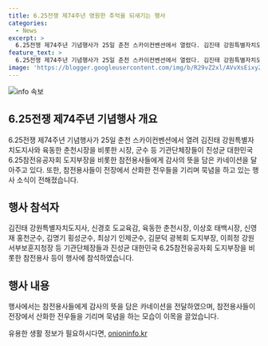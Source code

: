 ```yaml
---
title: 6.25전쟁 제74주년 영원한 추억을 되새기는 행사
categories:
  - News
excerpt: >
  6.25전쟁 제74주년 기념행사가 25일 춘천 스카이컨벤션에서 열렸다. 김진태 강원특별자치도지사, 육동한 춘천시장 등 기관단체장들은 6.25참전용사들에게 감사의 뜻을 담은 카네이션을 달아주었고, 참전용사들은 전우들을 기리며 묵념했다. (150자)
feature_text: >
  6.25전쟁 제74주년 기념행사가 25일 춘천 스카이컨벤션에서 열렸다. 김진태 강원특별자치도지사, 육동한 춘천시장 등 기관단체장들은 6.25참전용사들에게 감사의 뜻을 담은 카네이션을 달아주었고, 참전용사들은 전우들을 기리며 묵념했다. (150자)
image: 'https://blogger.googleusercontent.com/img/b/R29vZ2xl/AVvXsEixyZcFfHzMRdzZMjFBmAUKJYCLCGyLL1o632UiGVXcaFdKo_bkvkuCioo0uUKlGfBVcT3P84aROyZIXSBEx3Aw5nCQ3pTgDom1WDC4m8eifvWiAmWEEVb4x6G_l8C0QH225ldMjyaFvpxGEBGNO37VmDTDMHGhJPq73UglMfDca1-0aw/s1600/blogspot.png'
---
```


<p><img src="https://blogger.googleusercontent.com/img/b/R29vZ2xl/AVvXsEixyZcFfHzMRdzZMjFBmAUKJYCLCGyLL1o632UiGVXcaFdKo_bkvkuCioo0uUKlGfBVcT3P84aROyZIXSBEx3Aw5nCQ3pTgDom1WDC4m8eifvWiAmWEEVb4x6G_l8C0QH225ldMjyaFvpxGEBGNO37VmDTDMHGhJPq73UglMfDca1-0aw/s1600/blogspot.png" alt="info 속보" /></p>

<h2 data-ke-size="size26">6.25전쟁 제74주년 기념행사 개요</h2>

<p data-ke-size="size16">6.25전쟁 제74주년 기념행사가 25일 춘천 스카이컨벤션에서 열려 김진태 강원특별자치도지사와 육동한 춘천시장을 비롯한 시장, 군수 등 기관단체장들이 진성균 대한민국 6.25참전유공자회 도지부장을 비롯한 참전용사들에게 감사의 뜻을 담은 카네이션을 달아주고 있다. 또한, 참전용사들이 전장에서 산화한 전우들을 기리며 묵념을 하고 있는 행사 소식이 전해졌습니다.</p>

<h2 data-ke-size="size26">행사 참석자</h2>

<p data-ke-size="size16">김진태 강원특별자치도지사, 신경호 도교육감, 육동한 춘천시장, 이상호 태백시장, 신영재 홍천군수, 김명기 횡성군수, 최상기 인제군수, 김문덕 광복회 도지부장, 이희정 강원서부보훈지청장 등 기관단체장들과 진성균 대한민국 6.25참전유공자회 도지부장을 비롯한 참전용사 등이 행사에 참석하였습니다.</p>

<h2 data-ke-size="size26">행사 내용</h2>

<p data-ke-size="size16">행사에서는 참전용사들에게 감사의 뜻을 담은 카네이션을 전달하였으며, 참전용사들이 전장에서 산화한 전우들을 기리며 묵념을 하는 모습이 이목을 끌었습니다.</p>
유용한 생활 정보가 필요하시다면, <a href="https://onioninfo.kr" rel="dofollow">onioninfo.kr</a>


